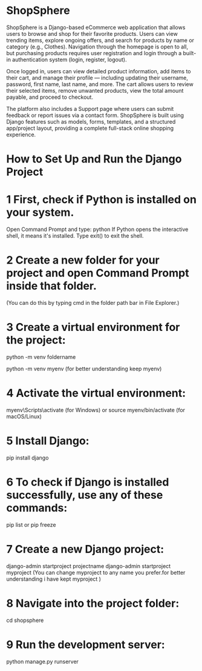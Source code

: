 # ShopSphere
ShopSphere is a Django-based eCommerce web application that allows users to browse and shop for their favorite products. Users can view trending items, explore ongoing offers, and search for products by name or category (e.g., Clothes). Navigation through the homepage is open to all, but purchasing products requires user registration and login through a built-in authentication system (login, register, logout).

Once logged in, users can view detailed product information, add items to their cart, and manage their profile — including updating their username, password, first name, last name, and more. The cart allows users to review their selected items, remove unwanted products, view the total amount payable, and proceed to checkout.

The platform also includes a Support page where users can submit feedback or report issues via a contact form. ShopSphere is built using Django features such as models, forms, templates, and a structured app/project layout, providing a complete full-stack online shopping experience.

# How to Set Up and Run the Django Project

# 1 First, check if Python is installed on your system.
Open Command Prompt and type:
python
If Python opens the interactive shell, it means it's installed. Type exit() to exit the shell.

# 2 Create a new folder for your project and open Command Prompt inside that folder.
(You can do this by typing cmd in the folder path bar in File Explorer.)

# 3 Create a virtual environment for the project:
python -m venv foldername

python -m venv myenv (for better understanding keep myenv)

# 4 Activate the virtual environment:
myenv\Scripts\activate (for Windows)
or
source myenv/bin/activate (for macOS/Linux)

# 5 Install Django:
pip install django

# 6 To check if Django is installed successfully, use any of these commands:
pip list
or
pip freeze

# 7 Create a new Django project:
django-admin startproject projectname
django-admin startproject myproject
(You can change myproject to any name you prefer.for better understanding i have kept myproject )

# 8 Navigate into the project folder:
cd shopsphere

# 9 Run the development server:
python manage.py runserver




